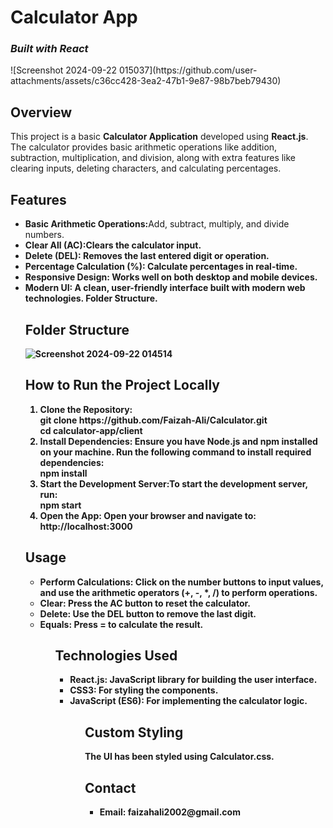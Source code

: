 <html>
<head>
</head>
<body>
<h1>Calculator App</h1>
<h3><i>Built with React</i></h3>
  ![Screenshot 2024-09-22 015037](https://github.com/user-attachments/assets/c36cc428-3ea2-47b1-9e87-98b7beb79430)

<h2>Overview</h2>
<p>This project is a basic <b>Calculator Application</b> developed using <b>React.js</b>. The calculator provides basic arithmetic operations like addition, subtraction, multiplication, and division, along with extra features like clearing inputs, deleting characters, and calculating percentages.</p>

<h2>Features</h2>
<ul>

<li><b>Basic Arithmetic Operations:</b>Add, subtract, multiply, and divide numbers.</li>
<li><b>Clear All (AC):Clears the calculator input.</li>
<li><b>Delete (DEL): Removes the last entered digit or operation.</li>
<li><b>Percentage Calculation (%): Calculate percentages in real-time.</li>
<li><b>Responsive Design: Works well on both desktop and mobile devices.</li>
<li><b>Modern UI: A clean, user-friendly interface built with modern web technologies.
Folder Structure.</li>
<h2>Folder Structure</h2>

![Screenshot 2024-09-22 014514](https://github.com/user-attachments/assets/41afd6da-5b47-46cb-be6b-ad6eb3c379cb)


<h2>How to Run the Project Locally</h2>
<ol type="1">
<li><b>Clone the Repository:</b><br>
git clone https://github.com/Faizah-Ali/Calculator.git<br>
cd calculator-app/client</li>
<li><b>Install Dependencies:</b> Ensure you have Node.js and npm installed on your machine. Run the following command to install required dependencies:<br>npm install</li>
<li><b>Start the Development Server:</b>To start the development server, run:<br>npm start
</li>
<li><b>Open the App:</b> Open your browser and navigate to:<br>http://localhost:3000</li>
</ol>

<h2>Usage</h2>
<ul>
<li><b>Perform Calculations:</b> Click on the number buttons to input values, and use the arithmetic operators (+, -, *, /) to perform operations.</li>
<li><b>Clear: </b>Press the <strong>AC</strong> button to reset the calculator.</li>
<li><b>Delete:</b> Use the <strong>DEL</strong> button to remove the last digit.</li>
<li><b>Equals: </b> Press = to calculate the result.</li>
<ul>

<h2>Technologies Used</h2>
<ul>
<li><b>React.js:</b> JavaScript library for building the user interface.</li>
<li><b>CSS3:  </b>For styling the components.</li>
<li><b>JavaScript (ES6): </b> For implementing the calculator logic.</li>
<ul>

<h2>Custom Styling</h2>
<p>The UI has been styled using Calculator.css. </p>

<h2>Contact</h2>
<ul>
<li><b>Email:</b> faizahali2002@gmail.com</li>
</ul>

</body>
</html>


